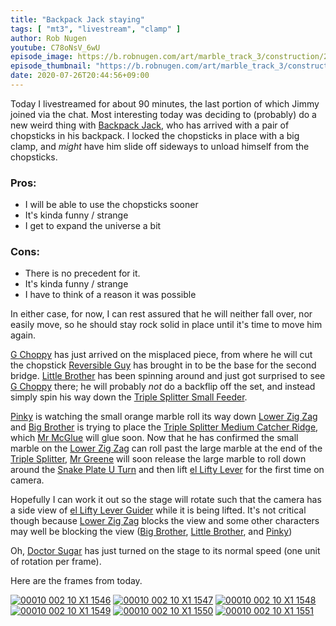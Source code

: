 ```yaml
---
title: "Backpack Jack staying"
tags: [ "mt3", "livestream", "clamp" ]
author: Rob Nugen
youtube: C78oNsV_6wU
episode_image: https://b.robnugen.com/art/marble_track_3/construction/2020/2020_july_26_backpack_jack_staying.jpg
episode_thumbnail: "https://b.robnugen.com/art/marble_track_3/construction/2020/thumbs/2020_july_26_backpack_jack_staying.jpg"
date: 2020-07-26T20:44:56+09:00
---
```


Today I livestreamed for about 90 minutes, the last portion of which
Jimmy joined via the chat.  Most interesting today was deciding to
(probably) do a new weird thing with [Backpack Jack](/workers/backpack_jack/), who has arrived with a pair
of chopsticks in his backpack.  I locked the chopsticks in place with
a big clamp, and *might* have him slide off sideways to unload himself
from the chopsticks.

### Pros:

* I will be able to use the chopsticks sooner
* It's kinda funny / strange
* I get to expand the universe a bit

### Cons:

* There is no precedent for it.
* It's kinda funny / strange
* I have to think of a reason it was possible

In either case, for now, I can rest assured that he will neither fall
over, nor easily move, so he should stay rock solid in place until
it's time to move him again.

[G Choppy](/workers/g_choppy/) has just arrived on the misplaced piece, from where he will
cut the chopstick [Reversible Guy](/workers/reversible/) has brought in to be the base for the second
bridge.  [Little Brother](/workers/lil_brother/) has been spinning around and just got surprised to see [G Choppy](/workers/g_choppy/)
there; he will probably *not* do a backflip off the set, and instead
simply spin his way down the [Triple Splitter Small Feeder](/parts/triple-splitter-small-feeder/).

[Pinky](/workers/pinky/) is watching the small orange marble roll its way down [Lower Zig Zag](/parts/lower_zig_zag/) and
[Big Brother](/workers/big_brother/) is trying to place the [Triple Splitter Medium Catcher Ridge](/parts/triple-splitter-medium-catcher-ridge/), which [Mr McGlue](/workers/mr_mcglue/) will glue soon.  Now that
he has confirmed the small marble on the [Lower Zig Zag](/parts/lower_zig_zag/) can roll past the large
marble at the end of the [Triple Splitter](/parts/triple_splitter/), [Mr Greene](/workers/mr_greene/) will soon release the large marble to
roll down around the [Snake Plate U Turn](/parts/snake_plate_u_turn/) and then lift [el Lifty Lever](/parts/el-lifty-lever/) for the first time on
camera.

Hopefully I can work it out so the stage will rotate such that the
camera has a side view of [el Lifty Lever Guider](/parts/el-lifty-lever-guider/) while it is being lifted.  It's not
critical though because [Lower Zig Zag](/parts/lower_zig_zag/) blocks the view and some other characters
may well be blocking the view ([Big Brother](/workers/big_brother/), [Little Brother](/workers/lil_brother/), and [Pinky](/workers/pinky/))

Oh, [Doctor Sugar](/workers/dr_sugar/) has just turned on the stage to its normal speed (one unit of rotation per frame).

Here are the frames from today.

[![00010 002 10 X1 1546](//b.robnugen.com/art/marble_track_3/frames/2020/thumbs/00010_002_10_X1_1546.jpg)](//b.robnugen.com/art/marble_track_3/frames/2020/00010_002_10_X1_1546.jpg)
[![00010 002 10 X1 1547](//b.robnugen.com/art/marble_track_3/frames/2020/thumbs/00010_002_10_X1_1547.jpg)](//b.robnugen.com/art/marble_track_3/frames/2020/00010_002_10_X1_1547.jpg)
[![00010 002 10 X1 1548](//b.robnugen.com/art/marble_track_3/frames/2020/thumbs/00010_002_10_X1_1548.jpg)](//b.robnugen.com/art/marble_track_3/frames/2020/00010_002_10_X1_1548.jpg)
[![00010 002 10 X1 1549](//b.robnugen.com/art/marble_track_3/frames/2020/thumbs/00010_002_10_X1_1549.jpg)](//b.robnugen.com/art/marble_track_3/frames/2020/00010_002_10_X1_1549.jpg)
[![00010 002 10 X1 1550](//b.robnugen.com/art/marble_track_3/frames/2020/thumbs/00010_002_10_X1_1550.jpg)](//b.robnugen.com/art/marble_track_3/frames/2020/00010_002_10_X1_1550.jpg)
[![00010 002 10 X1 1551](//b.robnugen.com/art/marble_track_3/frames/2020/thumbs/00010_002_10_X1_1551.jpg)](//b.robnugen.com/art/marble_track_3/frames/2020/00010_002_10_X1_1551.jpg)
